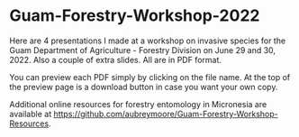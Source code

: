 # Guam-Forestry-Workshop-2022

Here are 4 presentations I made at a workshop on invasive species for the Guam Department of Agriculture - Forestry Division on June 29 and 30, 2022. Also a couple of extra slides. All are in PDF format.

You can preview each PDF simply by clicking on the file name. At the top of the preview page is a download button in case you want your own copy.

Additional online resources for forestry entomology in Micronesia are available at <https://github.com/aubreymoore/Guam-Forestry-Workshop-Resources>.
